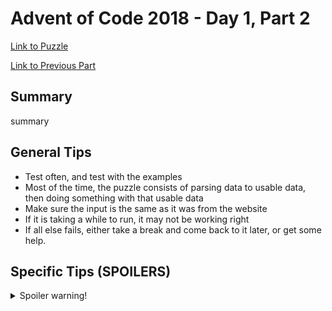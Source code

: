 # Advent of Code 2018 - Day 1, Part 2

[Link to Puzzle](https://adventofcode.com/2018/day/1#part2)

[Link to Previous Part](https://github.com/CodingAP/unofficial-aoc-syllabus/blob/main/years/2018/day1/part1.md)

## Summary
summary

## General Tips
- Test often, and test with the examples
- Most of the time, the puzzle consists of parsing data to usable data, then doing something with that usable data
- Make sure the input is the same as it was from the website
- If it is taking a while to run, it may not be working right
- If all else fails, either take a break and come back to it later, or get some help.

## Specific Tips (SPOILERS)
<details> <summary>Spoiler warning!</summary>

specific tips

</details>